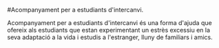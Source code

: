 #Acompanyament per a estudiants d'intercanvi.

Acompanyament per a estudiants d'intercanvi és una forma d'ajuda que  ofereix als estudiants que estan experimentant un estrès excessiu en la seva adaptació a la vida i estudis a l'estranger, lluny de familiars i amics.